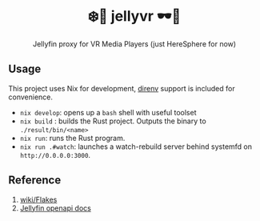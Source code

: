 <div align=center>

# ❄️🎥 jellyvr 🕶️🦀

Jellyfin proxy for VR Media Players 
(just HereSphere for now)

</div>

## Usage
This project uses Nix for development, [direnv](https://direnv.net/) support is included for convenience.

- `nix develop`: opens up a `bash` shell with useful toolset
- `nix build` : builds the Rust project. Outputs the binary to `./result/bin/<name>`
- `nix run`: runs the Rust program.
- `nix run .#watch`: launches a watch-rebuild server behind systemfd on `http://0.0.0.0:3000`.

## Reference

1. [wiki/Flakes](https://nixos.wiki/wiki/Flakes)
2. [Jellyfin openapi docs](./jellyfin-openapi-stable.json)
